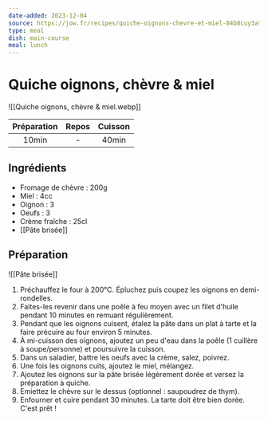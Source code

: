 ```yaml
---
date-added: 2023-12-04
source: https://jow.fr/recipes/quiche-oignons-chevre-et-miel-84b8cuy3atxi5ww90sr3
type: meal
dish: main-course
meal: lunch
---
```


# Quiche oignons, chèvre & miel

![[Quiche oignons, chèvre & miel.webp]]

| Préparation | Repos | Cuisson |
|:-----------:|:-----:|:-------:|
|    10min    |   -   |  40min  |

## Ingrédients

- Fromage de chèvre : 200g
- Miel : 4cc
- Oignon : 3
- Oeufs : 3
- Crème fraîche : 25cl
- [[Pâte brisée]]

## Préparation

![[Pâte brisée]]

1. Préchauffez le four à 200°C. Épluchez puis coupez les oignons en demi-rondelles.
2. Faites-les revenir dans une poêle à feu moyen avec un filet d'huile pendant 10 minutes en remuant régulièrement.
3. Pendant que les oignons cuisent, étalez la pâte dans un plat à tarte et la faire précuire au four environ 5 minutes.
4. À mi-cuisson des oignons, ajoutez un peu d'eau dans la poêle (1 cuillère à soupe/personne) et poursuivre la cuisson.
5. Dans un saladier, battre les oeufs avec la crème, salez, poivrez.
6. Une fois les oignons cuits, ajoutez le miel, mélangez.
7. Ajoutez les oignons sur la pâte brisée légèrement dorée et versez la préparation à quiche.
8. Emiettez le chèvre sur le dessus (optionnel : saupoudrez de thym).
9. Enfourner et cuire pendant 30 minutes. La tarte doit être bien dorée. C'est prêt !
